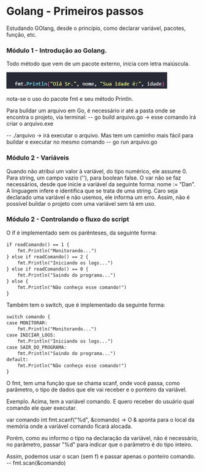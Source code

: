 
# Golang - Primeiros passos

Estudando GOlang, desde o princípio, como declarar variável, pacotes, função, etc.

### Módulo 1 - Introdução ao Golang.

Todo método que vem de um pacote externo, inicia com letra maiúscula.

![alt text](https://raw.githubusercontent.com/DanSaRecTech/primeiros-passos-golang/master/curso%20golang/fmt_Println.png)

nota-se o uso do pacote fmt e seu método Println.

Para buildar um arquivo em Go, é necessário ir até a pasta onde se encontra o projeto, via terminal:
-- go build arquivo.go -> esse comando irá criar o arquivo.exe

-- ./arquivo -> irá executar o arquivo. 
Mas tem um caminho mais fácil para buildar e executar no mesmo comando
-- go run arquivo.go

### Módulo 2 - Variáveis

Quando não atribui um valor à variável, do tipo numérico, ele assume 0. Para string, um campo vazio (''), para boolean false.
O var não se faz necessários, desde que inicie a variável da seguinte forma: nome := "Dan". A linguagem infere e identifica que se trata de uma string. 
Caro seja declarado uma variável e não usemos, ele informa um erro. Assim, não é possível buildar o projeto com uma variável sem tá em uso.

### Módulo 2 - Controlando o fluxo do script

O if é implementado sem os parênteses, da seguinte forma:

	if readComando() == 1 {
		fmt.Println("Monitorando...")
	} else if readComando() == 2 {
		fmt.Println("Iniciando os logs...")
	} else if readComando() == 0 {
		fmt.Println("Saindo do programa...")
	} else {
		fmt.Println("Não conheço esse comando!")
	}

Também tem o switch, que é implementado da seguinte forma:

	switch comando {
	case MONITORAR:
		fmt.Println("Monitorando...")
	case INICIAR_LOGS:
		fmt.Println("Iniciando os logs...")
	case SAIR_DO_PROGRAMA:
		fmt.Println("Saindo do programa...")
	default:
		fmt.Println("Não conheço esse comando!")
	}

O fmt, tem uma função que se chama scanf, onde você passa, como parâmetro, o tipo de dados que ele vai receber e o ponteiro da variável. 

Exemplo. Acima, tem a variável comando. E quero receber do usuário qual comando ele quer executar.

var comando int
fmt.scanf("%d", &comando) -> O & aponta para o local da memória onde a variável comando ficará alocada.

Porém, como eu informo o tipo na declaração da variável, não é necessário, no parâmetro, passar "%d" para indicar que o parâmetro é do tipo inteiro.

Assim, podemos usar o scan (sem f) e passar apenas o ponteiro comando. 
-- fmt.scan(&comando)

